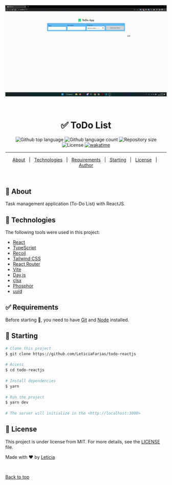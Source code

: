 <div align="center" id="top"> 
  <img src="./.github/app.gif" alt="To Do List" />

  &#xa0;

  <!-- <a href="https://todolist.netlify.app">Demo</a> -->
</div>

<h1 align="center">✅ ToDo List</h1>

<p align="center">
  <img alt="Github top language" src="https://img.shields.io/github/languages/top/LeticiaFarias/todo-reactjs?color=207FC0">
  <img alt="Github language count" src="https://img.shields.io/github/languages/count/LeticiaFarias/todo-reactjs?color=207FC0">
  <img alt="Repository size" src="https://img.shields.io/github/repo-size/LeticiaFarias/todo-reactjs?color=207FC0">
  <img alt="License" src="https://img.shields.io/github/license/LeticiaFarias/todo-reactjs?color=207FC0">
  <a href="https://wakatime.com/badge/user/5dd5545b-543c-4824-a140-01a69ef7da68/project/a69e554a-0794-4f5a-a5c4-c768b4a1fd60"><img src="https://wakatime.com/badge/user/5dd5545b-543c-4824-a140-01a69ef7da68/project/a69e554a-0794-4f5a-a5c4-c768b4a1fd60.svg" alt="wakatime"></a>
</p>


<hr> 

<p align="center">
  <a href="#dart-about">About</a> &#xa0; | &#xa0; 
  <a href="#rocket-technologies">Technologies</a> &#xa0; | &#xa0;
  <a href="#white_check_mark-requirements">Requirements</a> &#xa0; | &#xa0;
  <a href="#checkered_flag-starting">Starting</a> &#xa0; | &#xa0;
  <a href="#memo-license">License</a> &#xa0; | &#xa0;
  <a href="https://github.com/LeticiaFarias" target="_blank">Author</a>
</p>

<br>

## :dart: About ##

Task management application (To-Do List) with ReactJS.


## :rocket: Technologies ##

The following tools were used in this project:

- [React](https://pt-br.reactjs.org/)
- [TypeScript](https://www.typescriptlang.org/)
- [Recoil](https://recoiljs.org/)
- [Tailwind CSS](https://tailwindcss.com/)
- [React Router](https://reactrouter.com/en/main)
- [Vite](https://vitejs.dev/)
- [Day.js](https://day.js.org/)
- [clsx](https://github.com/lukeed/clsx)
- [Phosphor](https://phosphoricons.com/)
- [uuid](https://github.com/uuidjs/uuid)

## :white_check_mark: Requirements ##

Before starting :checkered_flag:, you need to have [Git](https://git-scm.com) and [Node](https://nodejs.org/en/) installed.

## :checkered_flag: Starting ##

```bash
# Clone this project
$ git clone https://github.com/LeticiaFarias/todo-reactjs

# Access
$ cd todo-reactjs

# Install dependencies
$ yarn

# Run the project
$ yarn dev

# The server will initialize in the <http://localhost:3000>
```

## :memo: License ##

This project is under license from MIT. For more details, see the [LICENSE](LICENSE.md) file.


Made with :heart: by <a href="https://github.com/LeticiaFarias" target="_blank">Letícia</a>

&#xa0;

<a href="#top">Back to top</a>
